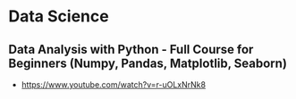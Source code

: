 # Data Science

## Data Analysis with Python - Full Course for Beginners (Numpy, Pandas, Matplotlib, Seaborn)
* https://www.youtube.com/watch?v=r-uOLxNrNk8
